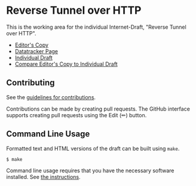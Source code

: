 # Reverse Tunnel over HTTP

This is the working area for the individual Internet-Draft, "Reverse Tunnel over HTTP".

* [Editor's Copy](https://kazuho.github.io/draft-kazuho-httpbis-reverse-tcp/#go.draft-kazuho-httpbis-reverse-tunnel.html)
* [Datatracker Page](https://datatracker.ietf.org/doc/draft-kazuho-httpbis-reverse-tunnel)
* [Individual Draft](https://datatracker.ietf.org/doc/html/draft-kazuho-httpbis-reverse-tunnel)
* [Compare Editor's Copy to Individual Draft](https://kazuho.github.io/draft-kazuho-httpbis-reverse-tcp/#go.draft-kazuho-httpbis-reverse-tunnel.diff)


## Contributing

See the
[guidelines for contributions](https://github.com/kazuho/draft-kazuho-httpbis-reverse-tcp/blob/main/CONTRIBUTING.md).

Contributions can be made by creating pull requests.
The GitHub interface supports creating pull requests using the Edit (✏) button.


## Command Line Usage

Formatted text and HTML versions of the draft can be built using `make`.

```sh
$ make
```

Command line usage requires that you have the necessary software installed.  See
[the instructions](https://github.com/martinthomson/i-d-template/blob/main/doc/SETUP.md).

